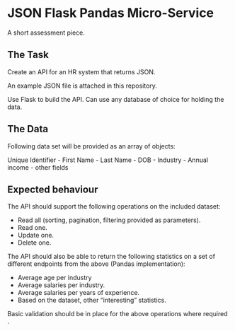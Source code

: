 # JSON Flask Pandas Micro-Service
A short assessment piece.
## The Task
Create an API for an HR system that returns JSON.  

An example JSON file is attached in this repository.

Use Flask to build the API. Can use any database of choice for holding the data.
## The Data 
Following data set will be provided as an array of objects: 

Unique Identifier - First Name - Last Name - DOB - Industry - Annual income - other fields
## Expected behaviour
The API should support the following operations on the included dataset: 
- Read all (sorting, pagination, filtering provided as parameters). 
- Read one. 
- Update one. 
- Delete one. 

The API should also be able to return the following statistics on a set of different endpoints from the above (Pandas implementation): 
- Average age per industry 
- Average salaries per industry.
- Average salaries per years of experience.
- Based on the dataset, other “interesting” statistics.

Basic validation should be in place for the above operations where required .
